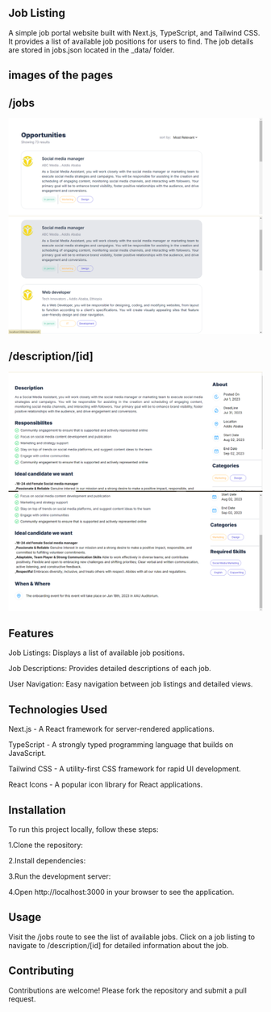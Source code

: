 ## Job Listing
A simple job portal website built with Next.js, TypeScript, and Tailwind CSS. It provides a list of available job positions for users to find. The job details are stored in jobs.json located in the _data/ folder.

## images of the pages
## /jobs
![alt text](image.png)
![alt text](image-1.png)
## /description/[id]
![alt text](image-2.png)
![alt text](image-3.png)

## Features
Job Listings: Displays a list of available job positions.

Job Descriptions: Provides detailed descriptions of each job.

User Navigation: Easy navigation between job listings and detailed views.

## Technologies Used
Next.js - A React framework for server-rendered applications.

TypeScript - A strongly typed programming language that builds on JavaScript.

Tailwind CSS - A utility-first CSS framework for rapid UI development.

React Icons - A popular icon library for React applications.

## Installation
To run this project locally, follow these steps:

1.Clone the repository:

2.Install dependencies:

3.Run the development server:

4.Open http://localhost:3000 in your browser to see the application.

## Usage

Visit the /jobs route to see the list of available jobs.
Click on a job listing to navigate to /description/[id] for detailed information about the job.

## Contributing

Contributions are welcome! Please fork the repository and submit a pull request.